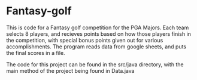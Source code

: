 # Fantasy-golf
This is code for a Fantasy golf competition for the PGA Majors. Each team selects 8 players, and recieves points based on how those players finish in 
the competition, with special bonus points given out for various accomplishments. The program reads data from google sheets, and puts the final 
scores in a file. 

The code for this project can be found in the src/java directory, with the main method of the project being found in Data.java
